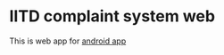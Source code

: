# IITD complaint system web

This is web app for [android app](https://github.com/ashley8jain/IITD-Complaint-system-app)
